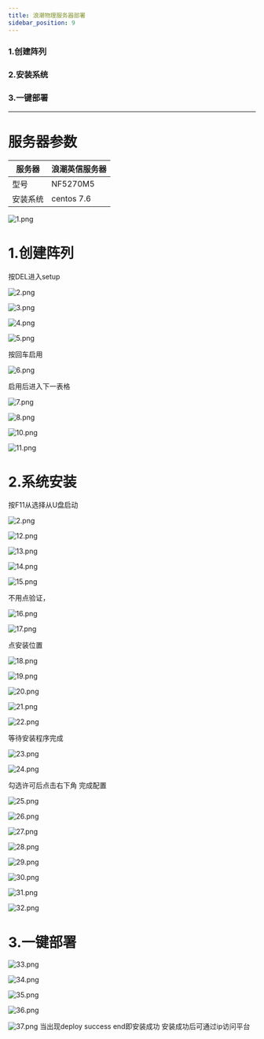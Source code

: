 ```yaml
---
title: 浪潮物理服务器部署
sidebar_position: 9
---
```


### 1.创建阵列
### 2.安装系统
### 3.一键部署
---
# 服务器参数

| 服务器   | 浪潮英信服务器 |
| -------- | -------------- |
| 型号     | NF5270M5       |
| 安装系统 | centos 7.6     |

![1.png](http://dgiot-1253666439.cos.ap-shanghai-fsi.myqcloud.com/shuwa_tech/zh/wiki/%E6%B5%AA%E6%BD%AE%E9%83%A8%E7%BD%B2/1.png)



# 1.创建阵列

按DEL进入setup



![2.png](http://dgiot-1253666439.cos.ap-shanghai-fsi.myqcloud.com/shuwa_tech/zh/wiki/%E6%B5%AA%E6%BD%AE%E9%83%A8%E7%BD%B2/2.png)

![3.png](http://dgiot-1253666439.cos.ap-shanghai-fsi.myqcloud.com/shuwa_tech/zh/wiki/%E6%B5%AA%E6%BD%AE%E9%83%A8%E7%BD%B2/3.png)

![4.png](http://dgiot-1253666439.cos.ap-shanghai-fsi.myqcloud.com/shuwa_tech/zh/wiki/%E6%B5%AA%E6%BD%AE%E9%83%A8%E7%BD%B2/4.png)

![5.png](http://dgiot-1253666439.cos.ap-shanghai-fsi.myqcloud.com/shuwa_tech/zh/wiki/%E6%B5%AA%E6%BD%AE%E9%83%A8%E7%BD%B2/5.png)

按回车启用

![6.png](http://dgiot-1253666439.cos.ap-shanghai-fsi.myqcloud.com/shuwa_tech/zh/wiki/%E6%B5%AA%E6%BD%AE%E9%83%A8%E7%BD%B2/6.png)

启用后进入下一表格

![7.png](http://dgiot-1253666439.cos.ap-shanghai-fsi.myqcloud.com/shuwa_tech/zh/wiki/%E6%B5%AA%E6%BD%AE%E9%83%A8%E7%BD%B2/7.png)

![8.png](http://dgiot-1253666439.cos.ap-shanghai-fsi.myqcloud.com/shuwa_tech/zh/wiki/%E6%B5%AA%E6%BD%AE%E9%83%A8%E7%BD%B2/8.png)

![10.png](http://dgiot-1253666439.cos.ap-shanghai-fsi.myqcloud.com/shuwa_tech/zh/wiki/%E6%B5%AA%E6%BD%AE%E9%83%A8%E7%BD%B2/10.png)

![11.png](http://dgiot-1253666439.cos.ap-shanghai-fsi.myqcloud.com/shuwa_tech/zh/wiki/%E6%B5%AA%E6%BD%AE%E9%83%A8%E7%BD%B2/11.png)

# 2.系统安装

按F11从选择从U盘启动

![2.png](http://dgiot-1253666439.cos.ap-shanghai-fsi.myqcloud.com/shuwa_tech/zh/wiki/%E6%B5%AA%E6%BD%AE%E9%83%A8%E7%BD%B2/2.png)

![12.png](http://dgiot-1253666439.cos.ap-shanghai-fsi.myqcloud.com/shuwa_tech/zh/wiki/%E6%B5%AA%E6%BD%AE%E9%83%A8%E7%BD%B2/12.png)

![13.png](http://dgiot-1253666439.cos.ap-shanghai-fsi.myqcloud.com/shuwa_tech/zh/wiki/%E6%B5%AA%E6%BD%AE%E9%83%A8%E7%BD%B2/13.png)

![14.png](http://dgiot-1253666439.cos.ap-shanghai-fsi.myqcloud.com/shuwa_tech/zh/wiki/%E6%B5%AA%E6%BD%AE%E9%83%A8%E7%BD%B2/14.png)

![15.png](http://dgiot-1253666439.cos.ap-shanghai-fsi.myqcloud.com/shuwa_tech/zh/wiki/%E6%B5%AA%E6%BD%AE%E9%83%A8%E7%BD%B2/15.png)

不用点验证，

![16.png](http://dgiot-1253666439.cos.ap-shanghai-fsi.myqcloud.com/shuwa_tech/zh/wiki/%E6%B5%AA%E6%BD%AE%E9%83%A8%E7%BD%B2/16.png)

![17.png](http://dgiot-1253666439.cos.ap-shanghai-fsi.myqcloud.com/shuwa_tech/zh/wiki/%E6%B5%AA%E6%BD%AE%E9%83%A8%E7%BD%B2/17.png)

点安装位置

![18.png](http://dgiot-1253666439.cos.ap-shanghai-fsi.myqcloud.com/shuwa_tech/zh/wiki/%E6%B5%AA%E6%BD%AE%E9%83%A8%E7%BD%B2/18.png)

![19.png](http://dgiot-1253666439.cos.ap-shanghai-fsi.myqcloud.com/shuwa_tech/zh/wiki/%E6%B5%AA%E6%BD%AE%E9%83%A8%E7%BD%B2/19.png)

![20.png](http://dgiot-1253666439.cos.ap-shanghai-fsi.myqcloud.com/shuwa_tech/zh/wiki/%E6%B5%AA%E6%BD%AE%E9%83%A8%E7%BD%B2/20.png)

![21.png](http://dgiot-1253666439.cos.ap-shanghai-fsi.myqcloud.com/shuwa_tech/zh/wiki/%E6%B5%AA%E6%BD%AE%E9%83%A8%E7%BD%B2/21.png)

![22.png](http://dgiot-1253666439.cos.ap-shanghai-fsi.myqcloud.com/shuwa_tech/zh/wiki/%E6%B5%AA%E6%BD%AE%E9%83%A8%E7%BD%B2/22.png)

等待安装程序完成

![23.png](http://dgiot-1253666439.cos.ap-shanghai-fsi.myqcloud.com/shuwa_tech/zh/wiki/%E6%B5%AA%E6%BD%AE%E9%83%A8%E7%BD%B2/23.png)

![24.png](http://dgiot-1253666439.cos.ap-shanghai-fsi.myqcloud.com/shuwa_tech/zh/wiki/%E6%B5%AA%E6%BD%AE%E9%83%A8%E7%BD%B2/24.png)

勾选许可后点击右下角 完成配置

![25.png](http://dgiot-1253666439.cos.ap-shanghai-fsi.myqcloud.com/shuwa_tech/zh/wiki/%E6%B5%AA%E6%BD%AE%E9%83%A8%E7%BD%B2/25.png)

![26.png](http://dgiot-1253666439.cos.ap-shanghai-fsi.myqcloud.com/shuwa_tech/zh/wiki/%E6%B5%AA%E6%BD%AE%E9%83%A8%E7%BD%B2/26.png)

![27.png](http://dgiot-1253666439.cos.ap-shanghai-fsi.myqcloud.com/shuwa_tech/zh/wiki/%E6%B5%AA%E6%BD%AE%E9%83%A8%E7%BD%B2/27.png)

![28.png](http://dgiot-1253666439.cos.ap-shanghai-fsi.myqcloud.com/shuwa_tech/zh/wiki/%E6%B5%AA%E6%BD%AE%E9%83%A8%E7%BD%B2/28.png)

![29.png](http://dgiot-1253666439.cos.ap-shanghai-fsi.myqcloud.com/shuwa_tech/zh/wiki/%E6%B5%AA%E6%BD%AE%E9%83%A8%E7%BD%B2/29.png)

![30.png](http://dgiot-1253666439.cos.ap-shanghai-fsi.myqcloud.com/shuwa_tech/zh/wiki/%E6%B5%AA%E6%BD%AE%E9%83%A8%E7%BD%B2/30.png)

![31.png](http://dgiot-1253666439.cos.ap-shanghai-fsi.myqcloud.com/shuwa_tech/zh/wiki/%E6%B5%AA%E6%BD%AE%E9%83%A8%E7%BD%B2/31.png)

![32.png](http://dgiot-1253666439.cos.ap-shanghai-fsi.myqcloud.com/shuwa_tech/zh/wiki/%E6%B5%AA%E6%BD%AE%E9%83%A8%E7%BD%B2/32.png)

# 3.一键部署

![33.png](http://dgiot-1253666439.cos.ap-shanghai-fsi.myqcloud.com/shuwa_tech/zh/wiki/%E6%B5%AA%E6%BD%AE%E9%83%A8%E7%BD%B2/33.png)

![34.png](http://dgiot-1253666439.cos.ap-shanghai-fsi.myqcloud.com/shuwa_tech/zh/wiki/%E6%B5%AA%E6%BD%AE%E9%83%A8%E7%BD%B2/34.png)

![35.png](http://dgiot-1253666439.cos.ap-shanghai-fsi.myqcloud.com/shuwa_tech/zh/wiki/%E6%B5%AA%E6%BD%AE%E9%83%A8%E7%BD%B2/35.png)

![36.png](http://dgiot-1253666439.cos.ap-shanghai-fsi.myqcloud.com/shuwa_tech/zh/wiki/%E6%B5%AA%E6%BD%AE%E9%83%A8%E7%BD%B2/36.png)

![37.png](http://dgiot-1253666439.cos.ap-shanghai-fsi.myqcloud.com/shuwa_tech/zh/wiki/%E6%B5%AA%E6%BD%AE%E9%83%A8%E7%BD%B2/37.png)
当出现deploy success end即安装成功
安装成功后可通过ip访问平台